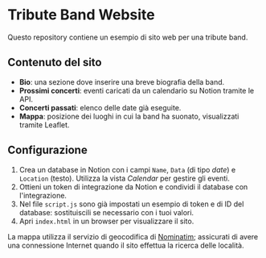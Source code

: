 # Tribute Band Website

Questo repository contiene un esempio di sito web per una tribute band.

## Contenuto del sito

- **Bio**: una sezione dove inserire una breve biografia della band.
- **Prossimi concerti**: eventi caricati da un calendario su Notion tramite le API.
- **Concerti passati**: elenco delle date già eseguite.
- **Mappa**: posizione dei luoghi in cui la band ha suonato, visualizzati tramite Leaflet.

## Configurazione

1. Crea un database in Notion con i campi `Name`, `Data` (di tipo *date*) e `Location` (testo). Utilizza la vista *Calendar* per gestire gli eventi.
2. Ottieni un token di integrazione da Notion e condividi il database con l'integrazione.
3. Nel file `script.js` sono già impostati un esempio di token e di ID del database: sostituiscili se necessario con i tuoi valori.
4. Apri `index.html` in un browser per visualizzare il sito.

La mappa utilizza il servizio di geocodifica di [Nominatim](https://nominatim.openstreetmap.org/); assicurati di avere una connessione Internet quando il sito effettua la ricerca delle località.
